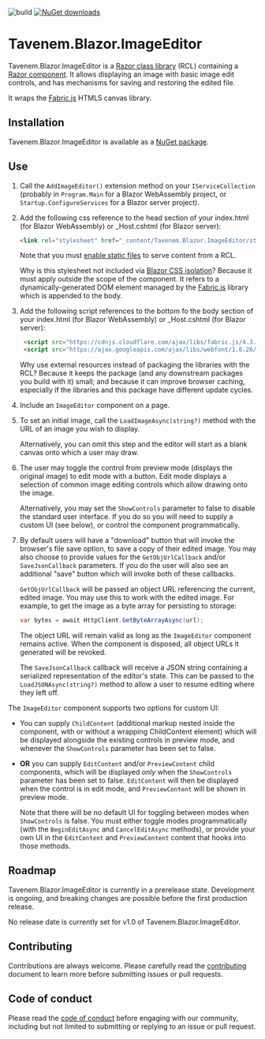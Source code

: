 ![build](https://img.shields.io/github/workflow/status/Tavenem/Blazor.ImageEditor/publish/main) [![NuGet downloads](https://img.shields.io/nuget/dt/Tavenem.Blazor.ImageEditor)](https://www.nuget.org/packages/Tavenem.Blazor.ImageEditor/)

Tavenem.Blazor.ImageEditor
==

Tavenem.Blazor.ImageEditor is a [Razor class
library](https://docs.microsoft.com/en-us/aspnet/core/razor-pages/ui-class) (RCL) containing a
[Razor component](https://docs.microsoft.com/en-us/aspnet/core/blazor/components/class-libraries).
It allows displaying an image with basic image edit controls, and has mechanisms for saving and
restoring the edited file.

It wraps the [Fabric.js](http://fabricjs.com/) HTML5 canvas library.

## Installation

Tavenem.Blazor.ImageEditor is available as a [NuGet package](https://www.nuget.org/packages/Tavenem.Blazor.ImageEditor/).

## Use

1. Call the `AddImageEditor()` extension method on your `IServiceCollection` (probably in
`Program.Main` for a Blazor WebAssembly project, or `Startup.ConfigureServices` for a Blazor server
project).

1. Add the following css reference to the head section of your index.html (for Blazor WebAssembly)
   or _Host.cshtml (for Blazor server):

   ````html
   <link rel="stylesheet" href="_content/Tavenem.Blazor.ImageEditor/style.css" />_
   ````

   Note that you must [enable static
   files](https://docs.microsoft.com/en-us/aspnet/core/fundamentals/static-files) to serve content
   from a RCL.

   Why is this stylesheet not included via [Blazor CSS
   isolation](https://docs.microsoft.com/en-us/aspnet/core/blazor/components/css-isolation)? Because
   it must apply outside the scope of the component. It refers to a dynamically-generated DOM
   element managed by the [Fabric.js](http://fabricjs.com/) library which is appended to the body.

1. Add the following script references to the bottom fo the body section of your index.html (for
   Blazor WebAssembly) or _Host.cshtml (for Blazor server):

   ````html
    <script src="https://cdnjs.cloudflare.com/ajax/libs/fabric.js/4.3.1/fabric.min.js" integrity="sha512-ACqMrfAtm537AWzgx/xQ57JnFxXeq8RylQMGg4y/e6M2ew4Z8NycE8aId/Bt2ZE+w1gNsox3MgwxKl7SGMRdtA==" crossorigin="anonymous"></script>
    <script src="https://ajax.googleapis.com/ajax/libs/webfont/1.6.26/webfont.js"></script>
   ````

   Why use external resources instead of packaging the libraries with the RCL? Because it keeps the
   package (and any downstream packages you build with it) small; and because it can improve browser
   caching, especially if the libraries and this package have different update cycles.

1. Include an `ImageEditor` component on a page.

1. To set an initial image, call the `LoadImageAsync(string?)` method with the URL of an image you
   wish to display.
   
   Alternatively, you can omit this step and the editor will start as a blank canvas onto which a
   user may draw.

1. The user may toggle the control from preview mode (displays the original image) to edit mode with
   a button. Edit mode displays a selection of common image editing controls which allow drawing
   onto the image.
   
   Alternatively, you may set the `ShowControls` parameter to false to disable the standard user
   interface. If you do so you will need to supply a custom UI (see below), or control the component
   programmatically.

1. By default users will have a "download" button that will invoke the browser's file save option,
   to save a copy of their edited image. You may also choose to provide values for the
   `GetObjUrlCallback` and/or `SaveJsonCallback` parameters. If you do the user will also see an
   additional "save" button which will invoke both of these callbacks.
   
   `GetObjUrlCallback` will be passed an object URL referencing the current, edited image. You may
   use this to work with the edited image. For example, to get the image as a byte array for
   persisting to storage:

   ```csharp
   var bytes = await HttpClient.GetByteArrayAsync(url);
   ```

   The object URL will remain valid as long as the `ImageEditor` component remains active. When the
   component is disposed, all object URLs it generated will be revoked.
   
   The `SaveJsonCallback` callback will receive a JSON string containing a serialized representation
   of the editor's state. This can be passed to the `LoadJSONAsync(string?)` method to allow a user
   to resume editing where they left off.

The `ImageEditor` component supports two options for custom UI:

  - You can supply `ChildContent` (additional markup nested inside the component, with or without
    a wrapping ChildContent element) which will be displayed alongside the existing controls in
    preview mode, and whenever the `ShowControls` parameter has been set to false.

  - **OR** you can supply `EditContent` and/or `PreviewContent` child components, which will be
    displayed *only* when the `ShowControls` parameter has been set to false. `EditContent` will
    then be displayed when the control is in edit mode, and `PreviewContent` will be shown in
    preview mode.
      
    Note that there will be no default UI for toggling between modes when `ShowControls` is false.
    You must either toggle modes programmatically (with the `BeginEditAsync` and `CancelEditAsync`
    methods), or provide your own UI in the `EditContent` and `PreviewContent` content that hooks
    into those methods.

## Roadmap

Tavenem.Blazor.ImageEditor is currently in a prerelease state. Development is ongoing, and breaking
changes are possible before the first production release.

No release date is currently set for v1.0 of Tavenem.Blazor.ImageEditor.

## Contributing

Contributions are always welcome. Please carefully read the [contributing](docs/CONTRIBUTING.md) document to learn more before submitting issues or pull requests.

## Code of conduct

Please read the [code of conduct](docs/CODE_OF_CONDUCT.md) before engaging with our community, including but not limited to submitting or replying to an issue or pull request.